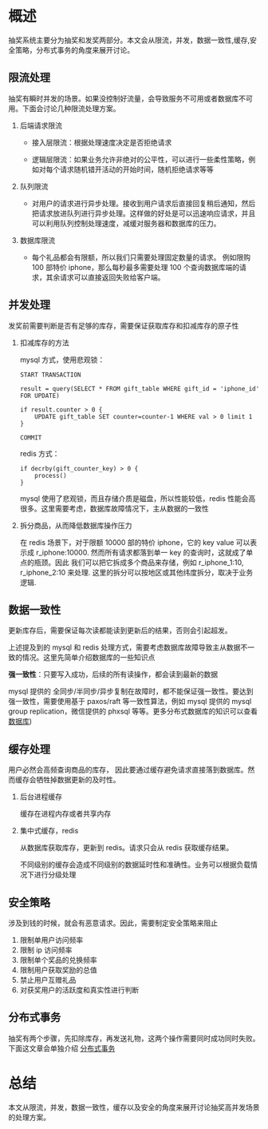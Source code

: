# 概述

抽奖系统主要分为抽奖和发奖两部分。本文会从限流，并发，数据一致性,缓存,安全策略，分布式事务的角度来展开讨论。

## 限流处理

抽奖有瞬时并发的场景。如果没控制好流量，会导致服务不可用或者数据库不可用。下面会讨论几种限流处理方案。

1.  后端请求限流

    - 接入层限流：根据处理速度决定是否拒绝请求

    - 逻辑层限流：如果业务允许非绝对的公平性，可以进行一些柔性策略，例如对每个请求随机错开活动的开始时间，随机拒绝请求等等

2.  队列限流

    - 对用户的请求进行异步处理。接收到用户请求后直接回复稍后通知，然后把请求放进队列进行异步处理。这样做的好处是可以迅速响应请求，并且可以利用队列控制处理速度，减缓对服务器和数据库的压力。

3.  数据库限流

    - 每个礼品都会有限额，所以我们只需要处理固定数量的请求。 例如限购 100 部特价 iphone，那么每秒最多需要处理 100 个查询数据库端的请求，其余请求可以直接返回失败给客户端。

## 并发处理

发奖前需要判断是否有足够的库存，需要保证获取库存和扣减库存的原子性

1. 扣减库存的方法

   mysql 方式，使用悲观锁：

   ```
   START TRANSACTION

   result = query(SELECT * FROM gift_table WHERE gift_id = 'iphone_id' FOR UPDATE)

   if result.counter > 0 {
       UPDATE gift_table SET counter=counter-1 WHERE val > 0 limit 1
   }

   COMMIT
   ```

   redis 方式：

   ```
   if decrby(gift_counter_key) > 0 {
       process()
   }
   ```

   mysql 使用了悲观锁，而且存储介质是磁盘，所以性能较低，redis 性能会高很多。这里需要考虑，数据库故障情况下，主从数据的一致性

2. 拆分商品，从而降低数据库操作压力

   在 redis 场景下，对于限额 10000 部的特价 iphone，它的 key value 可以表示成 r_iphone:10000. 然而所有请求都落到单一 key 的查询时，这就成了单点的瓶颈。因此
   我们可以把它拆成多个商品来存储，例如 r_iphone_1:10, r_iphone_2:10 来处理. 这里的拆分可以按地区或其他纬度拆分，取决于业务逻辑.

## 数据一致性

更新库存后，需要保证每次读都能读到更新后的结果，否则会引起超发。

上述提及到的 mysql 和 redis 处理方式，需要考虑数据库故障导致主从数据不一致的情况。这里先简单介绍数据库的一些知识点

**强一致性**：只要写入成功，后续的所有读操作，都会读到最新的数据

mysql 提供的 全同步/半同步/异步复制在故障时，都不能保证强一致性。要达到强一致性，需要使用基于 paxos/raft 等一致性算法，例如 mysql 提供的 mysql group replication，微信提供的 phxsql 等等。更多分布式数据库的知识可以查看 [数据库](/fundamental/db.md))

## 缓存处理

用户必然会高频查询商品的库存， 因此要通过缓存避免请求直接落到数据库。然而缓存会牺牲掉数据更新的及时性。

1.  后台进程缓存

    缓存在进程内存或者共享内存

2.  集中式缓存，redis

    从数据库获取库存，更新到 redis。请求只会从 redis 获取缓存结果。

    不同级别的缓存会造成不同级别的数据延时性和准确性。业务可以根据负载情况下进行分级处理

## 安全策略

涉及到钱的时候，就会有恶意请求。因此，需要制定安全策略来阻止

1.  限制单用户访问频率
2.  限制 ip 访问频率
3.  限制单个奖品的兑换频率
4.  限制用户获取奖励的总值
5.  禁止用户互赠礼品
6.  对获奖用户的活跃度和真实性进行判断

## 分布式事务

抽奖有两个步骤，先扣除库存，再发送礼物，这两个操作需要同时成功同时失败。下面这文章会单独介绍 [分布式事务](/system_design/distributed_transaction.md)

# 总结

本文从限流，并发，数据一致性，缓存以及安全的角度来展开讨论抽奖高并发场景的处理方案。
